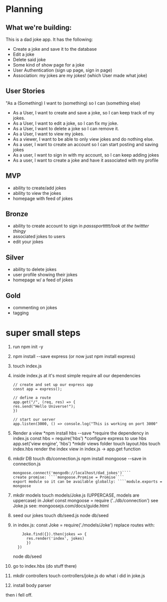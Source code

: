 # Planning

## What we're building:

This is a dad joke app. It has the following:

* Create a joke and save it to the database
* Edit a joke
* Delete said joke
* Some kind of show page for a joke
* User Authentication (sign up page, sign in page)
* Association: my jokes are my jokes! (which User made what joke)

## User Stories

"As a (Something) I want to (something) so I can (something else)

* As a User, I want to create and save a joke, so I can keep track of my jokes.
* As a User, I want to edit a joke, so I can fix my joke.
* As a User, I want to delete a joke so I can remove it.
* As a User, I want to view my jokes.
  <!-- * As a User, I want to be able to thumbs up or thumbs down jokes -->
* As a viewer, I want to be able to only view jokes and do nothing else.
* As a user, I want to create an account so I can start posting and saving jokes
* As a user, I want to sign in with my account, so I can keep adding jokes
* As a user, I want to create a joke and have it associated with my profile

## MVP

* ability to create/add jokes
* ability to view the jokes
* homepage with feed of jokes

## Bronze

* ability to create account to sign in _passsporttttt/look at the twittter thingy_
* associated jokes to users
* edit your jokes

## Silver

* ability to delete jokes
* user profile showing their jokes
* homepage w/ a feed of jokes

## Gold

* commenting on jokes
* tagging

# super small steps

1.  run npm init -y
2.  npm install --save express (or now just npm install express)
3.  touch index.js
4.  inside index.js at it's most simple
    require all our dependencies

    ```const express = require("express");
    // create and set up our express app
    const app = express();

    // define a route
    app.get("/", (req, res) => {
    res.send("Hello Universe!");
    })

    // start our server
    app.listen(3000, () => console.log("This is working on port 3000"
    ```

5.  Render a view
    *npm install hbs --save
    *require the dependency in index.js
    const hbs = require('hbs')
    *configure express to use hbs
    app.set('view engine', 'hbs')
    *mkdir views folder
    touch layout.hbs
    touch index.hbs
    render the index view in index.js -> app.get function
6.  mkdir DB
    touch db/connection.js
    npm install mongoose --save
    in connection.js
    `````const mongoose = require('mongoose')
    mongoose.connect('mongodb://localhost/dad_jokes')````
    create promise: ````mongoose.Promise = Promise````
    export module so it can be available globally: ````module.exports = mongoose
    `````
7.  mkdir models
    touch models/Joke.js (UPPERCASE, models are uppercase)
    in Joke!
    const mongoose = require ('../db/connection')
    see Joke.js
    see: mongoosejs.com/docs/guide.html
8.  seed our jokes
    touch db/seed.js
    node db/seed
9.  in index.js:
    const Joke = require('./models/Joke')
    replace routes with:
    ```app.get('/', (req, res) => {
        Joke.find({}).then(jokes => {
          res.render('index', jokes)
          })
      })
    ```
    node db/seed
10. go to index.hbs (do stuff there)
11. mkdir controllers
    touch controllers/joke.js
    do what i did in joke.js
12. install body parser

then i fell off.
